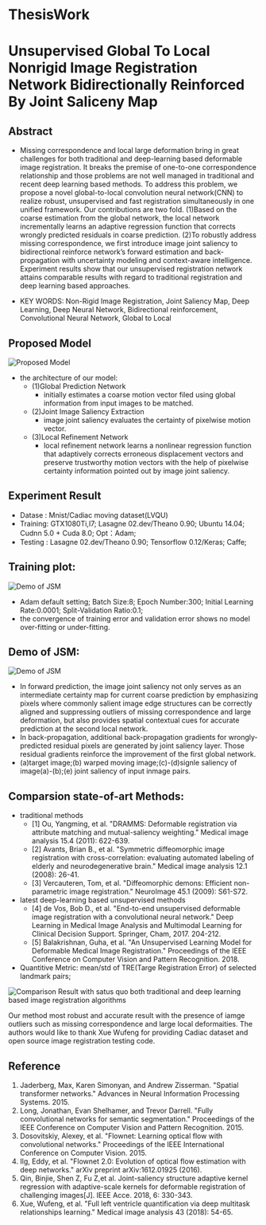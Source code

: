 # ThesisWork
# Unsupervised Global To Local Nonrigid Image Registration Network Bidirectionally Reinforced By Joint Saliceny Map

## Abstract
- Missing correspondence and local large deformation bring in great challenges for both traditional and deep-learning based deformable image registration. It breaks the premise of one-to-one correspondence relationship and those problems are not well managed in traditional and recent deep learning based methods. To address this problem, we propose a novel global-to-local convolution neural network(CNN) to realize robust, unsupervised and fast registration simultaneously in one unified framework. Our contributions are two fold. (1)Based on the coarse estimation from the global network, the local network incrementally learns an adaptive regression function that corrects wrongly predicted residuals in coarse prediction. (2)To robustly address missing correspondence, we first introduce image joint saliency to bidirectional reinforce network’s forward estimation and back-propagation with uncertainty modeling and context-aware intelligence. Experiment results show that our unsupervised registration network attains comparable results with regard to traditional registration and deep learning based approaches.

- KEY WORDS: Non-Rigid Image Registration, Joint Saliency Map, Deep Learning, Deep Neural Network, Bidirectional reinforcement, Convolutional Neural Network, Global to Local

## Proposed Model
![Proposed Model](https://github.com/fedral/ThesisWork/raw/master/model.jpg)

- the architecture of our model:
	- (1)Global Prediction Network
		- initially estimates a coarse motion vector filed using global information from input images to be matched. 
	- (2)Joint Image Saliency Extraction
		- image joint saliency evaluates the certainty of pixelwise motion vector.
	- (3)Local Refinement Network
		- local refinement network learns a nonlinear regression function that adaptively corrects erroneous displacement vectors and preserve trustworthy motion vectors with the help of pixelwise certainty information pointed out by image joint saliency. 
		
## Experiment Result
- Datase : Mnist/Cadiac moving dataset(LVQU) 
- Training: GTX1080Ti,I7; Lasagne 02.dev/Theano 0.90; Ubuntu 14.04; Cudnn 5.0 + Cuda 8.0; Opt：Adam;
- Testing : Lasagne 02.dev/Theano 0.90; Tensorflow 0.12/Keras; Caffe;
## Training plot: 

![Demo of JSM](https://github.com/fedral/ThesisWork/raw/master/training.jpg)

- Adam default setting; Batch Size:8; Epoch Number:300; Initial Learning Rate:0.0001; Split-Validation Ratio:0.1; 
- the convergence of training error and validation error shows no model over-fitting or under-fitting.


## Demo of JSM: 
![Demo of JSM](https://github.com/fedral/ThesisWork/raw/master/jsm.jpg)
- In forward prediction, the image joint saliency not only serves as an intermediate certainty map for current coarse prediction by emphasizing pixels where commonly salient image edge structures can be correctly aligned and suppressing outliers of missing correspondence and large deformation, but also provides spatial contextual cues for accurate prediction at the second local network. 
- In back-propagation, additional back-propagation gradients for wrongly-predicted residual pixels are generated by joint saliency layer. Those residual gradients reinforce the improvement of the first global network.
- (a)target image;(b) warped moving image;(c)-(d)signle saliency of image(a)-(b);(e) joint saliency of input inmage pairs.

## Comparsion state-of-art Methods:
   - traditional methods
		- [1] Ou, Yangming, et al. "DRAMMS: Deformable registration via attribute matching and mutual-saliency weighting." Medical image analysis 15.4 (2011): 622-639.
		- [2] Avants, Brian B., et al. "Symmetric diffeomorphic image registration with cross-correlation: evaluating automated labeling of elderly and neurodegenerative brain." Medical image analysis 12.1 (2008): 26-41.
		- [3] Vercauteren, Tom, et al. "Diffeomorphic demons: Efficient non-parametric image registration." NeuroImage 45.1 (2009): S61-S72.
   - latest deep-learning based unsupervised methods
		- [4] de Vos, Bob D., et al. "End-to-end unsupervised deformable image registration with a convolutional neural network." Deep Learning in Medical Image Analysis and Multimodal Learning for Clinical Decision Support. Springer, Cham, 2017. 204-212.
		- [5] Balakrishnan, Guha, et al. "An Unsupervised Learning Model for Deformable Medical Image Registration." Proceedings of the IEEE Conference on Computer Vision and Pattern Recognition. 2018.
- Quantitive Metric: mean/std of TRE(Targe Registration Error) of selected landmark pairs; 

![Comparison Result with satus quo both traditional and deep learning based image registration algorithms](https://github.com/fedral/ThesisWork/raw/master/errorplot.jpg)

Our method most robust and accurate result with the presence of iamge outliers such as missing correspondence and large local deformaities. 
The authors would like to thank Xue Wufeng for providing Cadiac dataset and open source image registration testing code. 

## Reference
1. Jaderberg, Max, Karen Simonyan, and Andrew Zisserman. "Spatial transformer networks." Advances in Neural Information Processing Systems. 2015.
2. Long, Jonathan, Evan Shelhamer, and Trevor Darrell. "Fully convolutional networks for semantic segmentation." Proceedings of the IEEE Conference on Computer Vision and Pattern Recognition. 2015.
3. Dosovitskiy, Alexey, et al. "Flownet: Learning optical flow with convolutional networks." Proceedings of the IEEE International Conference on Computer Vision. 2015.
4. Ilg, Eddy, et al. "Flownet 2.0: Evolution of optical flow estimation with deep networks." arXiv preprint arXiv:1612.01925 (2016).
5. Qin, Binjie, Shen Z, Fu Z,et al. Joint-saliency structure adaptive kernel regression with adaptive-scale kernels for deformable registration of challenging images[J]. IEEE Acce. 2018, 6: 330-343.
6. Xue, Wufeng, et al. "Full left ventricle quantification via deep multitask relationships learning." Medical image analysis 43 (2018): 54-65.

